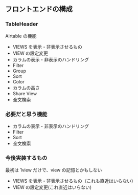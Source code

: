 ## フロントエンドの構成

### TableHeader

Airtable の機能

- VIEWS を表示・非表示させるもの
- VIEW の設定変更
- カラムの表示・非表示のハンドリング
- Filter
- Group
- Sort
- Color
- カラムの高さ
- Share View
- 全文検索

### 必要だと思う機能

- カラムの表示・非表示のハンドリング
- Filter
- Sort
- 全文検索

### 今後実装するもの

最初は 1view だけで、view の記憶とかもしない

- VIEWS を表示・非表示させるもの（これも直近はいらない）
- VIEW の設定変更(これ直近はいらない)
